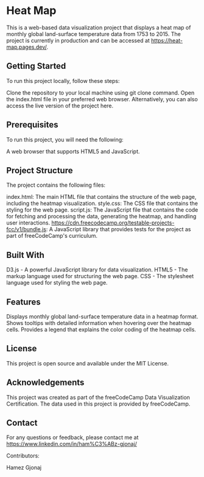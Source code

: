 # Heat Map

This is a web-based data visualization project that displays a heat map of monthly global land-surface temperature data from 1753 to 2015. The project is currently in production and can be accessed at https://heat-map.pages.dev/.

## Getting Started

To run this project locally, follow these steps:

Clone the repository to your local machine using git clone command.
Open the index.html file in your preferred web browser.
Alternatively, you can also access the live version of the project here.

## Prerequisites

To run this project, you will need the following:

A web browser that supports HTML5 and JavaScript.

## Project Structure

The project contains the following files:

index.html: The main HTML file that contains the structure of the web page, including the heatmap visualization.
style.css: The CSS file that contains the styling for the web page.
script.js: The JavaScript file that contains the code for fetching and processing the data, generating the heatmap, and handling user interactions.
https://cdn.freecodecamp.org/testable-projects-fcc/v1/bundle.js: A JavaScript library that provides tests for the project as part of freeCodeCamp's curriculum.

## Built With

D3.js - A powerful JavaScript library for data visualization.
HTML5 - The markup language used for structuring the web page.
CSS - The stylesheet language used for styling the web page.

## Features

Displays monthly global land-surface temperature data in a heatmap format.
Shows tooltips with detailed information when hovering over the heatmap cells.
Provides a legend that explains the color coding of the heatmap cells.

## License

This project is open source and available under the MIT License.

## Acknowledgements

This project was created as part of the freeCodeCamp Data Visualization Certification. The data used in this project is provided by freeCodeCamp.

## Contact

For any questions or feedback, please contact me at https://www.linkedin.com/in/ham%C3%ABz-gjonaj/

Contributors:

Hamez Gjonaj
